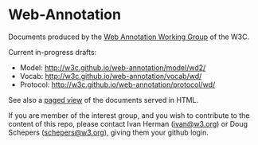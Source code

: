 Web-Annotation
==========

Documents produced by the [Web Annotation Working Group](http://www.w3.org/annotation/) of the W3C.

Current in-progress drafts:
  * Model: http://w3c.github.io/web-annotation/model/wd2/
  * Vocab: http://w3c.github.io/web-annotation/vocab/wd/
  * Protocol: http://w3c.github.io/web-annotation/protocol/wd/

See also a [paged view](http://w3c.github.io/web-annotation/) of the documents served in HTML.

If you are member of the interest group, and you wish to contribute to the content of this repo, please contact Ivan Herman (<ivan@w3.org>) or Doug Schepers (<schepers@w3.org>), giving them your github login.
